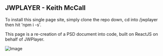 ## JWPLAYER - Keith McCall

To install this single page site, simply clone the repo down, cd into /jwplayer then hit 'npm i -s'.

This page is a re-creation of a PSD document into code, built on ReactJS on behalf of JWPlayer.

![Image](https://raw.githubusercontent.com/keithmccall/jwplayer/master/src/assets/img/design.png)
